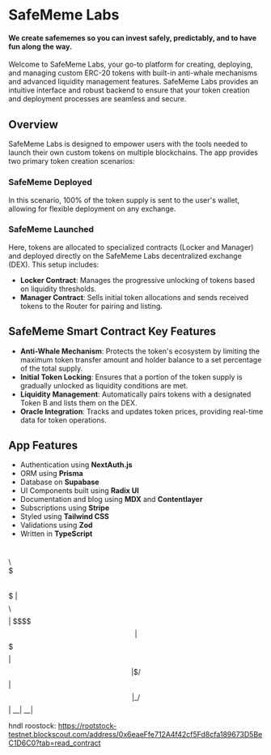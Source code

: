 # SafeMeme Labs

#### We create safememes so you can invest safely, predictably, and to have fun along the way.

Welcome to SafeMeme Labs, your go-to platform for creating, deploying, and managing custom ERC-20 tokens with built-in anti-whale mechanisms and advanced liquidity management features. SafeMeme Labs provides an intuitive interface and robust backend to ensure that your token creation and deployment processes are seamless and secure.

## Overview

SafeMeme Labs is designed to empower users with the tools needed to launch their own custom tokens on multiple blockchains. The app provides two primary token creation scenarios:

### SafeMeme Deployed

In this scenario, 100% of the token supply is sent to the user's wallet, allowing for flexible deployment on any exchange.

### SafeMeme Launched

Here, tokens are allocated to specialized contracts (Locker and Manager) and deployed directly on the SafeMeme Labs decentralized exchange (DEX). This setup includes:

- **Locker Contract**: Manages the progressive unlocking of tokens based on liquidity thresholds.
- **Manager Contract**: Sells initial token allocations and sends received tokens to the Router for pairing and listing.

## SafeMeme Smart Contract Key Features

- **Anti-Whale Mechanism**: Protects the token's ecosystem by limiting the maximum token transfer amount and holder balance to a set percentage of the total supply.
- **Initial Token Locking**: Ensures that a portion of the token supply is gradually unlocked as liquidity conditions are met.
- **Liquidity Management**: Automatically pairs tokens with a designated Token B and lists them on the DEX.
- **Oracle Integration**: Tracks and updates token prices, providing real-time data for token operations.

## App Features

- Authentication using **NextAuth.js**
- ORM using **Prisma**
- Database on **Supabase**
- UI Components built using **Radix UI**
- Documentation and blog using **MDX** and **Contentlayer**
- Subscriptions using **Stripe**
- Styled using **Tailwind CSS**
- Validations using **Zod**
- Written in **TypeScript**

$$\      $$\                                    
$$$\    $$$ |  
$$$$\ $$$$ |
$$\$$\$$ $$ | 
$$ \$$$ $$ |
$$ |\$ /$$ |
$$ | \_/ $$ |
\_\_| \_\_|

hndl roostock: https://rootstock-testnet.blockscout.com/address/0x6eaeFfe712A4f42cf5Fd8cfa189673D5BeC1D6C0?tab=read_contract
